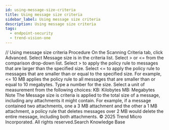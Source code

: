 ```yaml
---
id: using-message-size-criteria
title: Using message size criteria
sidebar_label: Using message size criteria
description: Using message size criteria
tags:
  - endpoint-security
  - trend-vision-one
---
```


/*<![CDATA[*/ $('#title').html($('meta[name=map-description]').attr('content')); /*]]>*/ Using message size criteria Procedure On the Scanning Criteria tab, click Advanced. Select Message size is in the criteria list. Select > or <= from the comparison drop-down list. Select > to apply the policy rule to messages that are larger than the specified size. Select <= to apply the policy rule to messages that are smaller than or equal to the specified size. For example, <= 10 MB applies the policy rule to all messages that are smaller than or equal to 10 megabytes. Type a number for the size. Select a unit of measurement from the following choices: KB: Kilobytes MB: Megabytes Note The Message size is criteria is applied to the total size of a message, including any attachments it might contain. For example, if a message contained two attachments, one a 3 MB attachment and the other a 1 MB attachment, a policy rule that deletes messages over 2 MB would delete the entire message, including both attachments. © 2025 Trend Micro Incorporated. All rights reserved.Search Knowledge Base